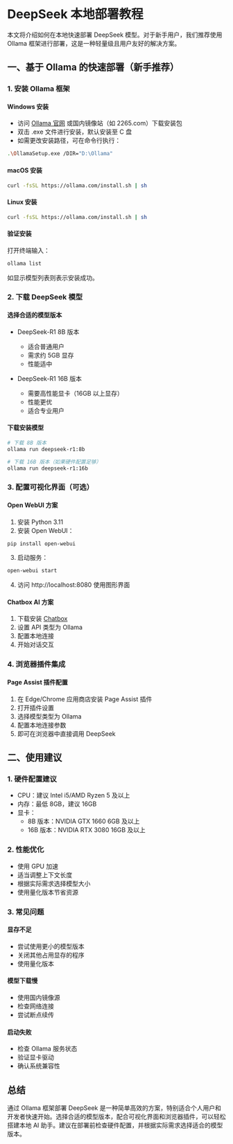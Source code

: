 # DeepSeek 本地部署教程

本文将介绍如何在本地快速部署 DeepSeek 模型。对于新手用户，我们推荐使用 Ollama 框架进行部署，这是一种轻量级且用户友好的解决方案。

## 一、基于 Ollama 的快速部署（新手推荐）

### 1. 安装 Ollama 框架

#### Windows 安装
- 访问 [Ollama 官网](https://ollama.com) 或国内镜像站（如 2265.com）下载安装包
- 双击 .exe 文件进行安装，默认安装至 C 盘
- 如需更改安装路径，可在命令行执行：
```bash
.\OllamaSetup.exe /DIR="D:\Ollama"
```

#### macOS 安装
```bash
curl -fsSL https://ollama.com/install.sh | sh
```

#### Linux 安装
```bash
curl -fsSL https://ollama.com/install.sh | sh
```

#### 验证安装
打开终端输入：
```bash
ollama list
```
如显示模型列表则表示安装成功。

### 2. 下载 DeepSeek 模型

#### 选择合适的模型版本
- DeepSeek-R1 8B 版本
  - 适合普通用户
  - 需求约 5GB 显存
  - 性能适中
  
- DeepSeek-R1 16B 版本
  - 需要高性能显卡（16GB 以上显存）
  - 性能更优
  - 适合专业用户

#### 下载安装模型
```bash
# 下载 8B 版本
ollama run deepseek-r1:8b

# 下载 16B 版本（如果硬件配置足够）
ollama run deepseek-r1:16b
```

### 3. 配置可视化界面（可选）

#### Open WebUI 方案
1. 安装 Python 3.11
2. 安装 Open WebUI：
```bash
pip install open-webui
```
3. 启动服务：
```bash
open-webui start
```
4. 访问 http://localhost:8080 使用图形界面

#### Chatbox AI 方案
1. 下载安装 [Chatbox](https://chatboxai.app)
2. 设置 API 类型为 Ollama
3. 配置本地连接
4. 开始对话交互

### 4. 浏览器插件集成

#### Page Assist 插件配置
1. 在 Edge/Chrome 应用商店安装 Page Assist 插件
2. 打开插件设置
3. 选择模型类型为 Ollama
4. 配置本地连接参数
5. 即可在浏览器中直接调用 DeepSeek

## 二、使用建议

### 1. 硬件配置建议
- CPU：建议 Intel i5/AMD Ryzen 5 及以上
- 内存：最低 8GB，建议 16GB
- 显卡：
  - 8B 版本：NVIDIA GTX 1660 6GB 及以上
  - 16B 版本：NVIDIA RTX 3080 16GB 及以上

### 2. 性能优化
- 使用 GPU 加速
- 适当调整上下文长度
- 根据实际需求选择模型大小
- 使用量化版本节省资源

### 3. 常见问题

#### 显存不足
- 尝试使用更小的模型版本
- 关闭其他占用显存的程序
- 使用量化版本

#### 模型下载慢
- 使用国内镜像源
- 检查网络连接
- 尝试断点续传

#### 启动失败
- 检查 Ollama 服务状态
- 验证显卡驱动
- 确认系统兼容性

## 总结

通过 Ollama 框架部署 DeepSeek 是一种简单高效的方案，特别适合个人用户和开发者快速开始。选择合适的模型版本，配合可视化界面和浏览器插件，可以轻松搭建本地 AI 助手。建议在部署前检查硬件配置，并根据实际需求选择适合的模型版本。 